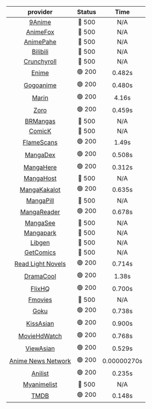 | **provider** | **Status** | **Time** |
|:--------:|:------:|:----:|
| [9Anime](https://9anime.pl) | 🔴 500 | N/A |
| [AnimeFox](https://animefox.tv) | 🔴 500 | N/A |
| [AnimePahe](https://animepahe.com) | 🔴 500 | N/A |
| [Bilibili](https://bilibili.tv) | 🔴 500 | N/A |
| [Crunchyroll](https://cronchy.consumet.stream) | 🔴 500 | N/A |
|  [Enime](https://enime.moe)  | 🟢 200 | 0.482s |
|  [Gogoanime](https://gogoanimehd.io)  | 🟢 200 | 0.480s |
|  [Marin](https://marin.moe)  | 🟢 200 | 4.16s |
|  [Zoro](https://aniwatch.to)  | 🟢 200 | 0.459s |
| [BRMangas](https://www.brmangas.net) | 🔴 500 | N/A |
| [ComicK](https://comick.app) | 🔴 500 | N/A |
|  [FlameScans](https://flamescans.org/)  | 🟢 200 | 1.49s |
|  [MangaDex](https://mangadex.org)  | 🟢 200 | 0.508s |
|  [MangaHere](http://www.mangahere.cc)  | 🟢 200 | 0.312s |
| [MangaHost](https://mangahosted.com) | 🔴 500 | N/A |
|  [MangaKakalot](https://mangakakalot.com)  | 🟢 200 | 0.635s |
| [MangaPill](https://mangapill.com) | 🔴 500 | N/A |
|  [MangaReader](https://mangareader.to)  | 🟢 200 | 0.678s |
| [MangaSee](https://mangasee123.com) | 🔴 500 | N/A |
| [Mangapark](https://v2.mangapark.net) | 🔴 500 | N/A |
| [Libgen](http://libgen) | 🔴 500 | N/A |
| [GetComics](https://getcomics.info/) | 🔴 500 | N/A |
|  [Read Light Novels](https://readlightnovels.net)  | 🟢 200 | 0.714s |
|  [DramaCool](https://dramacool.hr)  | 🟢 200 | 1.38s |
|  [FlixHQ](https://flixhq.to)  | 🟢 200 | 0.700s |
| [Fmovies](https://fmovies.to) | 🔴 500 | N/A |
|  [Goku](https://goku.sx)  | 🟢 200 | 0.738s |
|  [KissAsian](https://kissasian.mx)  | 🟢 200 | 0.900s |
|  [MovieHdWatch](https://movieshd.watch)  | 🟢 200 | 0.768s |
|  [ViewAsian](https://viewasian.co)  | 🟢 200 | 0.529s |
|  [Anime News Network](https://www.animenewsnetwork.com)  | 🟢 200 | 0.00000270s |
|  [Anilist](https://anilist.co)  | 🟢 200 | 0.235s |
| [Myanimelist](https://myanimelist.net/) | 🔴 500 | N/A |
|  [TMDB](https://www.themoviedb.org)  | 🟢 200 | 0.148s |
